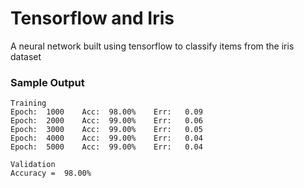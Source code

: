 # Tensorflow and Iris

A neural network built using tensorflow to classify items from the iris dataset

### Sample Output

```
Training
Epoch:  1000    Acc:  98.00%    Err:   0.09
Epoch:  2000    Acc:  99.00%    Err:   0.06
Epoch:  3000    Acc:  99.00%    Err:   0.05
Epoch:  4000    Acc:  99.00%    Err:   0.04
Epoch:  5000    Acc:  99.00%    Err:   0.04

Validation
Accuracy =  98.00%
```
